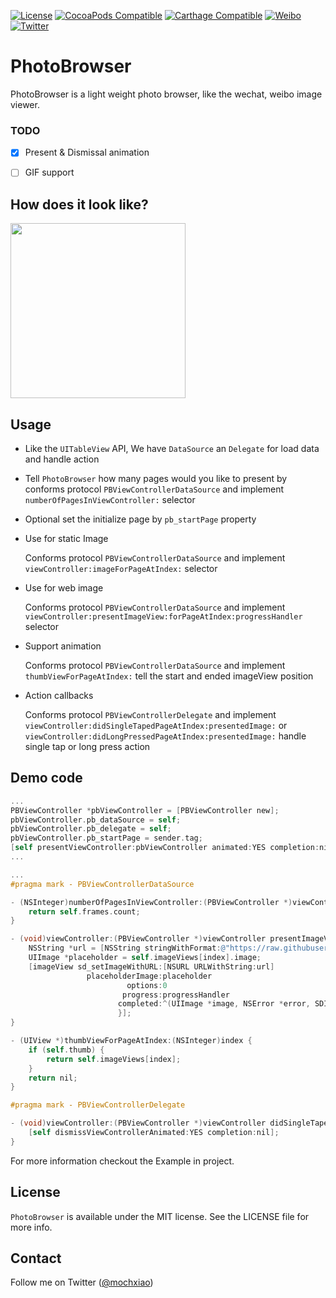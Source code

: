 [![License](https://img.shields.io/badge/license-MIT-lightgrey.svg)](https://github.com/cuzv/PhotoBrowser/blob/master/LICENSE)
[![CocoaPods Compatible](https://img.shields.io/badge/CocoaPods-v0.3.0-green.svg)](https://github.com/CocoaPods/CocoaPods)
[![Carthage Compatible](https://img.shields.io/badge/Carthage-compatible-4BC51D.svg?style=flat)](https://github.com/Carthage/Carthage)
[![Weibo](https://img.shields.io/badge/Weibo-cuzval-yellowgreen.svg)](http://weibo.com/cuzval/)
[![Twitter](https://img.shields.io/twitter/url/http/shields.io.svg?style=social)](http://twitter.com/mochxiao)

# PhotoBrowser

PhotoBrowser is a light weight photo browser, like the wechat, weibo image viewer.

### TODO

-   [x] Present & Dismissal animation

-   [ ] GIF support



## How does it look like?

<p align="left">
<img src="http://ww3.sinaimg.cn/mw690/a0f0598cgw1f4105ulkifg20a60ibkjp.gif" width=280px">
</p>

## Usage

- Like the `UITableView` API, We have `DataSource` an `Delegate` for load data and handle action


- Tell `PhotoBrowser` how many pages would you like to present by conforms protocol `PBViewControllerDataSource` and implement `numberOfPagesInViewController:` selector


- Optional set the initialize page by `pb_startPage` property


- Use for static Image

  Conforms protocol `PBViewControllerDataSource` and implement `viewController:imageForPageAtIndex:` selector

- Use for web image

  Conforms protocol `PBViewControllerDataSource` and implement `viewController:presentImageView:forPageAtIndex:progressHandler` selector

-   Support animation

      Conforms protocol `PBViewControllerDataSource` and implement `thumbViewForPageAtIndex:` tell the start and ended imageView position

-   Action callbacks

    Conforms protocol `PBViewControllerDelegate` and implement `viewController:didSingleTapedPageAtIndex:presentedImage:` or `viewController:didLongPressedPageAtIndex:presentedImage:` handle single tap or long press action



## Demo code

``` objective-c
...
PBViewController *pbViewController = [PBViewController new];
pbViewController.pb_dataSource = self;
pbViewController.pb_delegate = self;
pbViewController.pb_startPage = sender.tag;
[self presentViewController:pbViewController animated:YES completion:nil];
...

...
#pragma mark - PBViewControllerDataSource

- (NSInteger)numberOfPagesInViewController:(PBViewController *)viewController {
    return self.frames.count;
}

- (void)viewController:(PBViewController *)viewController presentImageView:(UIImageView *)imageView forPageAtIndex:(NSInteger)index progressHandler:(void (^)(NSInteger, NSInteger))progressHandler {
    NSString *url = [NSString stringWithFormat:@"https://raw.githubusercontent.com/cuzv/PhotoBrowser/dev/Example/Assets/%@.jpg", @(index + 1)];
    UIImage *placeholder = self.imageViews[index].image;
    [imageView sd_setImageWithURL:[NSURL URLWithString:url]
                 placeholderImage:placeholder
                          options:0
                         progress:progressHandler
                        completed:^(UIImage *image, NSError *error, SDImageCacheType cacheType, NSURL *imageURL) {
                        }];
}

- (UIView *)thumbViewForPageAtIndex:(NSInteger)index {
    if (self.thumb) {
        return self.imageViews[index];
    }
    return nil;
}

#pragma mark - PBViewControllerDelegate

- (void)viewController:(PBViewController *)viewController didSingleTapedPageAtIndex:(NSInteger)index presentedImage:(UIImage *)presentedImage {
    [self dismissViewControllerAnimated:YES completion:nil];
}
```

For more information checkout the Example in project.

## License

`PhotoBrowser` is available under the MIT license. See the LICENSE file for more info.

## Contact

Follow me on Twitter ([@mochxiao](https://twitter.com/mochxiao))
